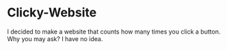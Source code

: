 # Clicky-Website
I decided to make a website that counts how many times you click a button. Why you may ask? I have no idea.
